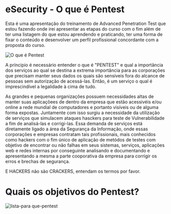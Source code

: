 # eSecurity - O que é Pentest
Esta é uma apresentação do treinamento de Advanced Penetration Test que estou fazendo onde irei apresentar as etapas do curso com o fim além de ter uma listagem do que estou aprendendo e praticando, ter uma forma de fixar o conteúdo e desenvolver um perfil profissional concordante com a proposta do curso.   


![O que é Pentest](https://user-images.githubusercontent.com/5865711/79673484-8b543400-81b0-11ea-8fa0-e6c30e548bc3.png)


A príncipio é necessário entender o que é "PENTEST" e qual a importância dos serviços ao qual se destina a extrema importância para as corporações que precisam manter seus dados os quais são sensíveis fora do alcance de pessoas sem autorização de acessá-las. Então, é um serviço o qual é imprescindível a legalidade à cima de tudo.  

As grandes e pequenas organizações possuem necessidades altas de manter suas aplicaçõees de dentro da empresa que estão acessivéis e/ou online a rede mundial de computadores e portanto visíveis ou de alguma forma expostas. Juntamente com isso surgiu a necessidade da utilização de serviços que simulacem ataques hasckers para teste de Vulnerabilidade a fim de analisá-las e corrigi-las. Essa demanda de serviços está diretamente ligado a área da Segurança da Informação, onde essas corporações e empresas contratam tais profissionais, mais conhecidos como hackers com o fim único de aplicação de metódos de testes com objetivo de encontrar ou não falhas em seus sistemas, serviços, aplicações web e redes internas por conseguinte analisando e documentando e apresentando a mesma a parte cooporativa da empresa para corrigir os erros e brechas de segurança. 


E HACKERS não são CRACKERS, entendam os termos por favor.

# Quais os objetivos do Pentest?

![lista-para que-pentest](https://user-images.githubusercontent.com/5865711/79673295-e9801780-81ae-11ea-917b-8c8a20029b0b.png)
